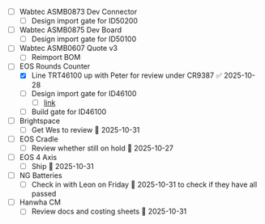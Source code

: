 
- [ ] Wabtec ASMB0873 Dev Connector
	- [ ] Design import gate for ID50200
- [ ] Wabtec ASMB0875 Dev Board
	- [ ] Design import gate for ID50100
- [ ] Wabtec ASMB0607 Quote v3
	- [ ] Reimport BOM
- [ ] EOS Rounds Counter
	- [x] Line TRT46100 up with Peter for review under CR9387 ✅ 2025-10-28
	- [ ] Design import gate for ID46100
		- [ ] [link](https://midgard/cms/newdb/view.cgi?form=support_requests;key=14054)
	- [ ] Build gate for ID46100
- [ ] Brightspace
	- [ ] Get Wes to review 📅 2025-10-31 
- [ ] EOS Cradle
	- [ ] Review whether still on hold 📅 2025-10-27 
- [ ] EOS 4 Axis
	- [ ] Ship 📅 2025-10-31 
- [ ] NG Batteries
	- [ ] Check in with Leon on Friday 📅 2025-10-31 to check if they have all passed
- [ ] Hanwha CM
	- [ ] Review docs and costing sheets 📅 2025-10-31